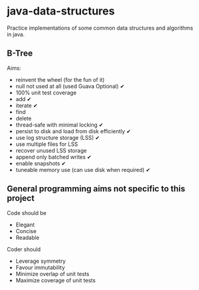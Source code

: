 java-data-structures
====================

Practice implementations of some common data structures and algorithms in java.

B-Tree
---------------
Aims:
* reinvent the wheel (for the fun of it)
* null not used at all (used Guava Optional) &#10004;
* 100% unit test coverage
* add &#10004;
* iterate &#10004;
* find 
* delete
* thread-safe with minimal locking &#10004;
* persist to disk and load from disk efficiently &#10004;
* use log structure storage (LSS) &#10004;
* use multiple files for LSS
* recover unused LSS storage
* append only batched writes &#10004;
* enable snapshots &#10004;
* tuneable memory use (can use disk when required) &#10004;

General programming aims not specific to this project
------------------------------------------------------
Code should be
* Elegant
* Concise
* Readable

Coder should
* Leverage symmetry
* Favour immutability
* Minimize overlap of unit tests
* Maximize coverage of unit tests





